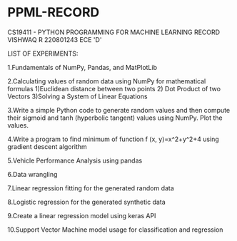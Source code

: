 # PPML-RECORD
CS19411 - PYTHON PROGRAMMING FOR MACHINE LEARNING RECORD VISHWAQ R 220801243 ECE 'D'

LIST OF EXPERIMENTS:


1.Fundamentals of NumPy, Pandas, and MatPlotLib

2.Calculating values of random data using NumPy for mathematical formulas 1)Euclidean distance between
two points 2) Dot Product of two Vectors 3)Solving a System of Linear Equations

3.Write a simple Python code to generate random values and then compute their sigmoid and tanh (hyperbolic
tangent) values using NumPy. Plot the values.

4.Write a program to find minimum of function f (x, y)=x^2+y^2+4 using gradient descent algorithm

5.Vehicle Performance Analysis using pandas

6.Data wrangling

7.Linear regression fitting for the generated random data

8.Logistic regression for the generated synthetic data

9.Create a linear regression model using keras API

10.Support Vector Machine model usage for classification and regression
